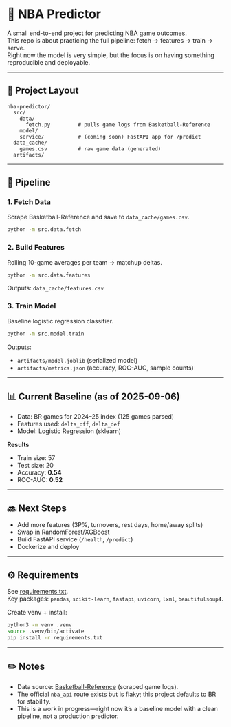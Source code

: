 # 🏀 NBA Predictor

A small end-to-end project for predicting NBA game outcomes.  
This repo is about practicing the full pipeline: fetch → features → train → serve.  
Right now the model is very simple, but the focus is on having something reproducible and deployable.

---

## 📂 Project Layout

```
nba-predictor/
  src/
    data/
      fetch.py         # pulls game logs from Basketball-Reference
    model/
    service/           # (coming soon) FastAPI app for /predict
  data_cache/
    games.csv          # raw game data (generated)
  artifacts/
```

---

## 🚀 Pipeline

### 1. Fetch Data
Scrape Basketball-Reference and save to `data_cache/games.csv`.

```bash
python -m src.data.fetch
```

### 2. Build Features
Rolling 10-game averages per team → matchup deltas.

```bash
python -m src.data.features
```

Outputs: `data_cache/features.csv`

### 3. Train Model
Baseline logistic regression classifier.

```bash
python -m src.model.train
```

Outputs:  
- `artifacts/model.joblib` (serialized model)  
- `artifacts/metrics.json` (accuracy, ROC-AUC, sample counts)

---

## 📊 Current Baseline (as of 2025-09-06)

- Data: BR games for 2024–25 index (125 games parsed)
- Features used: `delta_off`, `delta_def`
- Model: Logistic Regression (sklearn)

**Results**
- Train size: 57
- Test size: 20
- Accuracy: **0.54**
- ROC-AUC: **0.52**

---

## 🔜 Next Steps
- Add more features (3P%, turnovers, rest days, home/away splits)  
- Swap in RandomForest/XGBoost  
- Build FastAPI service (`/health`, `/predict`)  
- Dockerize and deploy  

---

## ⚙️ Requirements
See [requirements.txt](requirements.txt).  
Key packages: `pandas`, `scikit-learn`, `fastapi`, `uvicorn`, `lxml`, `beautifulsoup4`.

Create venv + install:
```bash
python3 -m venv .venv
source .venv/bin/activate
pip install -r requirements.txt
```

---

## ✏️ Notes
- Data source: [Basketball-Reference](https://www.basketball-reference.com/) (scraped game logs).  
- The official `nba_api` route exists but is flaky; this project defaults to BR for stability.  
- This is a work in progress—right now it’s a baseline model with a clean pipeline, not a production predictor.